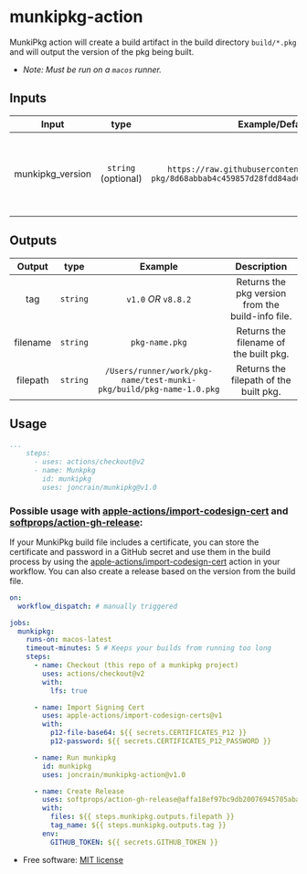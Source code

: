 # munkipkg-action

MunkiPkg action will create a build artifact in the build directory `build/*.pkg` and will output the version of the pkg being built.

* _Note: Must be run on a `macos` runner._

## Inputs

|      Input       |        type         |                                            Example/Default                                            |                             Description                             |
| :--------------: | :-----------------: | :---------------------------------------------------------------------------------------------------: | :-----------------------------------------------------------------: |
| munkipkg_version | `string` (optional) | `https://raw.githubusercontent.com/munki/munki-pkg/8d68abbab4c459857d28fdd84ad668ec6ccdf98a/munkipkg` | Location of munkipkg script. This will be downloaded by the action. |

## Outputs

|  Output  |   type   |                               Example                               |                    Description                    |
| :------: | :------: | :-----------------------------------------------------------------: | :-----------------------------------------------: |
|   tag    | `string` |                        `v1.0` *OR* `v8.8.2`                         | Returns the pkg version from the build-info file. |
| filename | `string` |                           `pkg-name.pkg`                            |      Returns the filename of the built pkg.       |
| filepath | `string` | `/Users/runner/work/pkg-name/test-munki-pkg/build/pkg-name-1.0.pkg` |      Returns the filepath of the built pkg.       |

## Usage

```yaml
...
    steps:
      - uses: actions/checkout@v2
      - name: Munkpkg
        id: munkipkg
        uses: joncrain/munkipkg@v1.0
```

### Possible usage with [apple-actions/import-codesign-cert](https://github.com/Apple-Actions/import-codesign-certs) and [softprops/action-gh-release](https://github.com/softprops/action-gh-release):

If your MunkiPkg build file includes a certificate, you can store the certificate and password in a GitHub secret and use them in the build process by using the [apple-actions/import-codesign-cert](https://github.com/Apple-Actions/import-codesign-certs) action in your workflow. You can also create a release based on the version from the build file.

```yaml
on:
  workflow_dispatch: # manually triggered

jobs:
  munkipkg:
    runs-on: macos-latest
    timeout-minutes: 5 # Keeps your builds from running too long
    steps:
      - name: Checkout (this repo of a munkipkg project)
        uses: actions/checkout@v2
        with:
          lfs: true

      - name: Import Signing Cert
        uses: apple-actions/import-codesign-certs@v1
        with:
          p12-file-base64: ${{ secrets.CERTIFICATES_P12 }}
          p12-password: ${{ secrets.CERTIFICATES_P12_PASSWORD }}

      - name: Run munkipkg
        id: munkipkg
        uses: joncrain/munkipkg-action@v1.0

      - name: Create Release
        uses: softprops/action-gh-release@affa18ef97bc9db20076945705aba8c516139abd
        with:
          files: ${{ steps.munkipkg.outputs.filepath }}
          tag_name: ${{ steps.munkipkg.outputs.tag }}
        env:
          GITHUB_TOKEN: ${{ secrets.GITHUB_TOKEN }}
```

* Free software: [MIT license](LICENSE)
